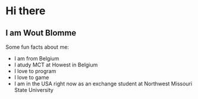 # Hi there 
## I am Wout Blomme

Some fun facts about me:
* I am from Belgium
* I atudy MCT at Howest in Belgium
* I love to program
* I love to game
* I am in the USA right now as an exchange student at Northwest Missouri State University

